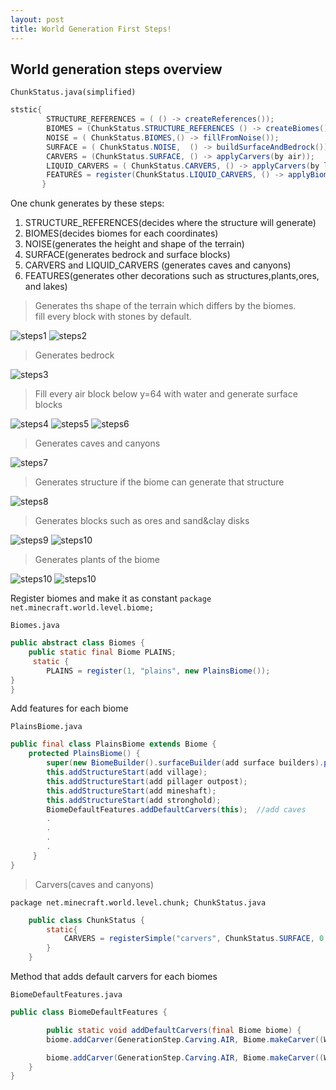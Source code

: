 ```yaml
---
layout: post
title: World Generation First Steps!
---
```


World generation steps overview
-------------

`ChunkStatus.java(simplified)`
```java
ststic{
        STRUCTURE_REFERENCES = ( () -> createReferences());
        BIOMES = (ChunkStatus.STRUCTURE_REFERENCES () -> createBiomes());
        NOISE = ( ChunkStatus.BIOMES,() -> fillFromNoise());
        SURFACE = ( ChunkStatus.NOISE,  () -> buildSurfaceAndBedrock());
        CARVERS = (ChunkStatus.SURFACE, () -> applyCarvers(by air));
        LIQUID_CARVERS = ( ChunkStatus.CARVERS, () -> applyCarvers(by liquid));
        FEATURES = register(ChunkStatus.LIQUID_CARVERS, () -> applyBiomeDecoration())
       }
```

One chunk generates by these steps:
1. STRUCTURE_REFERENCES(decides where the structure will generate)
2. BIOMES(decides biomes for each coordinates)
3. NOISE(generates the height and shape of the terrain)
4. SURFACE(generates bedrock and surface blocks)
5. CARVERS and LIQUID_CARVERS (generates caves and canyons)
6. FEATURES(generates other decorations such as structures,plants,ores, and lakes)


>Generates ths shape of the terrain which differs by the biomes.\
>fill every block with stones by default.

![steps1](/images/wg_steps(6).png)
![steps2](/images/wg_steps(12).png)

>Generates bedrock

![steps3](/images/wg_steps(11).png)

>Fill every air block below y=64 with water and generate surface blocks

![steps4](/images/wg_steps(10).png)
![steps5](/images/wg_steps(5).png)
![steps6](/images/wg_steps(4).png)

>Generates caves and canyons

![steps7](/images/wg_steps(9).png)

>Generates structure if the biome can generate that structure

![steps8](/images/wg_steps(3).png)

>Generates blocks such as ores and sand&clay disks

![steps9](/images/wg_steps(8).png)
![steps10](/images/wg_steps(2).png)

>Generates plants of the biome

![steps10](/images/wg_steps(7).png)
![steps10](/images/wg_steps(1).png)
















Register biomes and make it as constant
`package net.minecraft.world.level.biome;`

`Biomes.java`

```java
public abstract class Biomes {
    public static final Biome PLAINS;
     static {
        PLAINS = register(1, "plains", new PlainsBiome());
}
}
```

Add features for each biome

`PlainsBiome.java`

```java
public final class PlainsBiome extends Biome {
    protected PlainsBiome() {
        super(new BiomeBuilder().surfaceBuilder(add surface builders).precipitation(Precipitation.RAIN).biomeCategory(BiomeCategory.PLAINS).depth(0.125f).scale(0.05f).temperature(0.8f).downfall(0.4f).waterColor(4159204).waterFogColor(329011).parent(null));
        this.addStructureStart(add village);
        this.addStructureStart(add pillager outpost);
        this.addStructureStart(add mineshaft);
        this.addStructureStart(add stronghold);
        BiomeDefaultFeatures.addDefaultCarvers(this);  //add caves
        .
        .
        .
        .
     }
}
```

> Carvers(caves and canyons)

`package net.minecraft.world.level.chunk; ChunkStatus.java`

```java
    public class ChunkStatus {
        static{
            CARVERS = registerSimple("carvers", ChunkStatus.SURFACE, 0, ChunkStatus.PRE_FEATURES, ChunkType.PROTOCHUNK, (serverLevel, chunkGenerator, list, chunk) -> chunkGenerator.applyCarvers(serverLevel.getBiomeManager().withDifferentSource(chunkGenerator.getBiomeSource()), chunk, GenerationStep.Carving.AIR));
        }
    }
```

Method that adds default carvers for each biomes

`BiomeDefaultFeatures.java`

```java
public class BiomeDefaultFeatures {

        public static void addDefaultCarvers(final Biome biome) {
        biome.addCarver(GenerationStep.Carving.AIR, Biome.makeCarver((WorldCarver<C>)WorldCarver.CAVE, (C)new ProbabilityFeatureConfiguration(cave rarity)));

        biome.addCarver(GenerationStep.Carving.AIR, Biome.makeCarver((WorldCarver<C>)WorldCarver.CANYON, (C)new ProbabilityFeatureConfiguration(canyon rarity)));
    }
}
```
